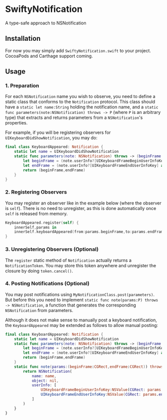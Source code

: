 # SwiftyNotification
A type-safe approach to NSNotification

## Installation

For now you may simply add `SwiftyNotification.swift` to your project. CocoaPods and Carthage support coming.

## Usage

### 1. Preparation

For each `NSNotification` name you wish to observe, you need to define a static class that conforms to the `Notification` protocol. This class should have a `static let name:String` holding the notification name, and a `static func parameters(note:NSNotification) throws -> P` (where `P` is an arbitrary type) that extracts and returns parameters from a `NSNotification`'s properties.

For example, if you will be registering observers for `UIKeyboardDidShowNotification`, you may do:

```swift
final class KeyboardAppeared: Notification {
    static let name = UIKeyboardDidShowNotification
    static func parameters(note: NSNotification) throws -> (beginFrame:CGRect,endFrame:CGRect) {
        let beginFrame = (note.userInfo?[UIKeyboardFrameBeginUserInfoKey] as? NSValue)?.CGRectValue() ?? CGRectNull
        let endFrame = (note.userInfo?[UIKeyboardFrameEndUserInfoKey] as? NSValue)?.CGRectValue() ?? CGRectNull
        return (beginFrame,endFrame)
    }
}
```

### 2. Registering Observers

You may register an observer like in the example below (where the observer is `self`). There is no need to unregister, as this is done automatically once `self` is released from memory.

```swift
KeyboardAppeared.register(self) {
    innerSelf,params in
    innerSelf.keyboardAppeared(from:params.beginFrame,to:params.endFrame)
}
```

### 3. Unregistering Observers (Optional)

The `register` static method of `Notification` actually returns a `NotificationToken`. You may store this token anywhere and unregister the closure by doing `token.cancel()`.

### 4. Posting Notifications (Optional)

You may post notifications using `MyNotificationClass.post(parameters)`. But before this you need to implement `static func note(params:P) throws -> NSNotification`, a function that generates the corresponding `NSNotification` from parameters.

Although it does not make sense to manually post a keyboard notification, the `KeyboardAppeared` may be extended as follows to allow manual posting:

```swift
final class KeyboardAppeared: Notification {
    static let name = UIKeyboardDidShowNotification
    static func parameters(note: NSNotification) throws -> (beginFrame:CGRect,endFrame:CGRect) {
        let beginFrame = (note.userInfo?[UIKeyboardFrameBeginUserInfoKey] as? NSValue)?.CGRectValue() ?? CGRectNull
        let endFrame = (note.userInfo?[UIKeyboardFrameEndUserInfoKey] as? NSValue)?.CGRectValue() ?? CGRectNull
        return (beginFrame,endFrame)
    }
    static func note(params:(beginFrame:CGRect,endFrame:CGRect)) throws -> NSNotification {
        return NSNotification(
            name: name,
            object: nil,
            userInfo: [
                UIKeyboardFrameBeginUserInfoKey:NSValue(CGRect: params.beginFrame),
                UIKeyboardFrameEndUserInfoKey:NSValue(CGRect: params.endFrame)
            ]
        )
    }
}
```

